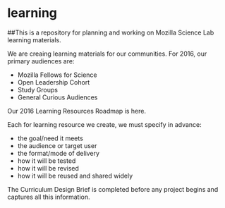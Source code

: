 # learning
##This is a repository for planning and working on Mozilla Science Lab learning materials.

We are creaing learning materials for our communities. 
For 2016, our primary audiences are:

* Mozilla Fellows for Science
* Open Leadership Cohort
* Study Groups
* General Curious Audiences

Our 2016 Learning Resources Roadmap is here. 

Each for learning resource we create, we must specify in advance: 

* the goal/need it meets  
* the audience or target user  
* the format/mode of delivery
* how it will be tested  
* how it will be revised  
* how it will be reused and shared widely  

The Curriculum Design Brief <need link here> is completed before any project begins and captures all this information.

